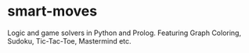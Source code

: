 # smart-moves
Logic and game solvers in Python and Prolog. Featuring Graph Coloring, Sudoku, Tic-Tac-Toe, Mastermind etc.

